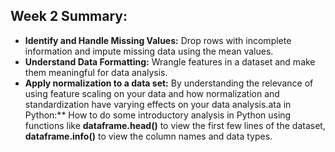 ## Week 2 Summary:
* **Identify and Handle Missing Values:** Drop rows with incomplete information and impute missing data using the mean values.
* **Understand Data Formatting:** Wrangle features in a dataset and make them meaningful for data analysis.
* **Apply normalization to a data set:** By understanding the relevance of using feature scaling on your data and how normalization and standardization have varying effects on your data analysis.ata in Python:** How to do some introductory analysis in Python using functions like **dataframe.head()** to view the first few lines of the dataset, **dataframe.info()** to view the column names and data types.